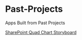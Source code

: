 # Past-Projects
Apps Built from Past Projects

[SharePoint Quad Chart Storyboard](https://github.com/budostylz/Past-Projects/blob/master/SharePoint%20Quad%20Charts/Quad%20User%20Guide.pptx?raw=true)
